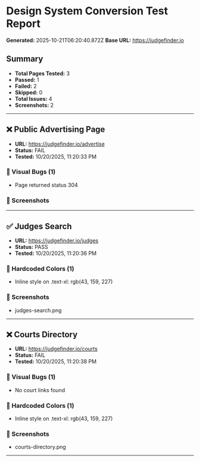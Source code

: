 # Design System Conversion Test Report

**Generated:** 2025-10-21T06:20:40.872Z
**Base URL:** https://judgefinder.io

## Summary

- **Total Pages Tested:** 3
- **Passed:** 1
- **Failed:** 2
- **Skipped:** 0
- **Total Issues:** 4
- **Screenshots:** 2

---

## ❌ Public Advertising Page

- **URL:** https://judgefinder.io/advertise
- **Status:** FAIL
- **Tested:** 10/20/2025, 11:20:33 PM

### 🐛 Visual Bugs (1)

- Page returned status 304

### 📸 Screenshots


---

## ✅ Judges Search

- **URL:** https://judgefinder.io/judges
- **Status:** PASS
- **Tested:** 10/20/2025, 11:20:36 PM

### 🎨 Hardcoded Colors (1)

- Inline style on .text-xl:  rgb(43, 159, 227)

### 📸 Screenshots

- judges-search.png

---

## ❌ Courts Directory

- **URL:** https://judgefinder.io/courts
- **Status:** FAIL
- **Tested:** 10/20/2025, 11:20:38 PM

### 🐛 Visual Bugs (1)

- No court links found

### 🎨 Hardcoded Colors (1)

- Inline style on .text-xl:  rgb(43, 159, 227)

### 📸 Screenshots

- courts-directory.png

---

